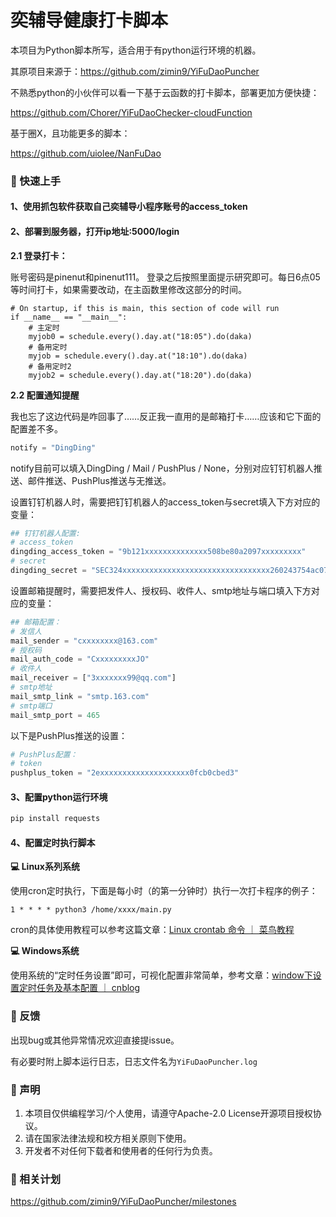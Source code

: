 # 奕辅导健康打卡脚本

本项目为Python脚本所写，适合用于有python运行环境的机器。

其原项目来源于：https://github.com/zimin9/YiFuDaoPuncher


不熟悉python的小伙伴可以看一下基于云函数的打卡脚本，部署更加方便快捷：

https://github.com/Chorer/YiFuDaoChecker-cloudFunction

基于圈X，且功能更多的脚本：

https://github.com/uiolee/NanFuDao



### 📌 快速上手

#### 1、使用抓包软件获取自己奕辅导小程序账号的access_token



#### 2、部署到服务器，打开ip地址:5000/login

**2.1 登录打卡：**

账号密码是pinenut和pinenut111。
登录之后按照里面提示研究即可。每日6点05等时间打卡，如果需要改动，在主函数里修改这部分的时间。
```
# On startup, if this is main, this section of code will run
if __name__ == "__main__":
    # 主定时
    myjob0 = schedule.every().day.at("18:05").do(daka)
    # 备用定时
    myjob = schedule.every().day.at("18:10").do(daka)
    # 备用定时2
    myjob2 = schedule.every().day.at("18:20").do(daka)
```

**2.2 配置通知提醒**

我也忘了这边代码是咋回事了……反正我一直用的是邮箱打卡……应该和它下面的配置差不多。
```python
notify = "DingDing"
```

notify目前可以填入DingDing / Mail / PushPlus / None，分别对应钉钉机器人推送、邮件推送、PushPlus推送与无推送。

设置钉钉机器人时，需要把钉钉机器人的access_token与secret填入下方对应的变量：

```python
## 钉钉机器人配置:
# access_token
dingding_access_token = "9b121xxxxxxxxxxxxxx508be80a2097xxxxxxxxx"
# secret
dingding_secret = "SEC324xxxxxxxxxxxxxxxxxxxxxxxxxxxxxxxxx260243754ac07708ebb905"
```

设置邮箱提醒时，需要把发件人、授权码、收件人、smtp地址与端口填入下方对应的变量：

```python
## 邮箱配置：
# 发信人
mail_sender = "cxxxxxxxx@163.com"
# 授权码
mail_auth_code = "CxxxxxxxxxJO"
# 收件人
mail_receiver = ["3xxxxxxx99@qq.com"]
# smtp地址
mail_smtp_link = "smtp.163.com"
# smtp端口
mail_smtp_port = 465
```

以下是PushPlus推送的设置：

```python
# PushPlus配置：
# token
pushplus_token = "2exxxxxxxxxxxxxxxxxxxx0fcb0cbed3"
```



#### 3、配置python运行环境

```cmd
pip install requests
```



#### 4、配置定时执行脚本

**💻 Linux系列系统**

使用cron定时执行，下面是每小时（的第一分钟时）执行一次打卡程序的例子：

```
1 * * * * python3 /home/xxxx/main.py
```

cron的具体使用教程可以参考这篇文章：[Linux crontab 命令 ｜ 菜鸟教程](https://www.runoob.com/linux/linux-comm-crontab.html)

**💻 Windows系统**

使用系统的“定时任务设置”即可，可视化配置非常简单，参考文章：[window下设置定时任务及基本配置 ｜ cnblog](https://www.cnblogs.com/funnyzpc/p/11746439.html)



### 💬 反馈

出现bug或其他异常情况欢迎直接提issue。

有必要时附上脚本运行日志，日志文件名为`YiFuDaoPuncher.log`



### 📢 声明

1. 本项目仅供编程学习/个人使用，请遵守Apache-2.0 License开源项目授权协议。
2. 请在国家法律法规和校方相关原则下使用。
3. 开发者不对任何下载者和使用者的任何行为负责。



### 📆 相关计划

https://github.com/zimin9/YiFuDaoPuncher/milestones
